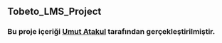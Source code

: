 ## Tobeto_LMS_Project

### Bu proje içeriği [Umut Atakul](https://github.com/umutatakul) tarafından gerçekleştirilmiştir.
